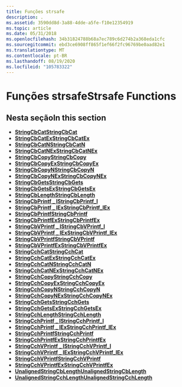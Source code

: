```yaml
---
title: Funções strsafe
description: .
ms.assetid: 3590dd8d-3a88-4dde-a5fe-f10e12354919
ms.topic: article
ms.date: 05/31/2018
ms.openlocfilehash: 34b31824788b68a7ec789c6d274b2a368eda1cfc
ms.sourcegitcommit: ebd3ce6908ff865f1ef66f2fc96769be0aad82e1
ms.translationtype: MT
ms.contentlocale: pt-BR
ms.lasthandoff: 08/19/2020
ms.locfileid: "105783322"
---
```

# <a name="strsafe-functions"></a><span data-ttu-id="80db4-103">Funções strsafe</span><span class="sxs-lookup"><span data-stu-id="80db4-103">Strsafe Functions</span></span>

## <a name="in-this-section"></a><span data-ttu-id="80db4-104">Nesta seção</span><span class="sxs-lookup"><span data-stu-id="80db4-104">In this section</span></span>

-   [<span data-ttu-id="80db4-105">**StringCbCat**</span><span class="sxs-lookup"><span data-stu-id="80db4-105">**StringCbCat**</span></span>](/windows/desktop/api/Strsafe/nf-strsafe-stringcbcata)
-   [<span data-ttu-id="80db4-106">**StringCbCatEx**</span><span class="sxs-lookup"><span data-stu-id="80db4-106">**StringCbCatEx**</span></span>](/windows/desktop/api/Strsafe/nf-strsafe-stringcbcatexa)
-   [<span data-ttu-id="80db4-107">**StringCbCatN**</span><span class="sxs-lookup"><span data-stu-id="80db4-107">**StringCbCatN**</span></span>](/windows/desktop/api/Strsafe/nf-strsafe-stringcbcatna)
-   [<span data-ttu-id="80db4-108">**StringCbCatNEx**</span><span class="sxs-lookup"><span data-stu-id="80db4-108">**StringCbCatNEx**</span></span>](/windows/desktop/api/Strsafe/nf-strsafe-stringcbcatnexa)
-   [<span data-ttu-id="80db4-109">**StringCbCopy**</span><span class="sxs-lookup"><span data-stu-id="80db4-109">**StringCbCopy**</span></span>](/windows/desktop/api/Strsafe/nf-strsafe-stringcbcopya)
-   [<span data-ttu-id="80db4-110">**StringCbCopyEx**</span><span class="sxs-lookup"><span data-stu-id="80db4-110">**StringCbCopyEx**</span></span>](/windows/desktop/api/Strsafe/nf-strsafe-stringcbcopyexa)
-   [<span data-ttu-id="80db4-111">**StringCbCopyN**</span><span class="sxs-lookup"><span data-stu-id="80db4-111">**StringCbCopyN**</span></span>](/windows/desktop/api/Strsafe/nf-strsafe-stringcbcopyna)
-   [<span data-ttu-id="80db4-112">**StringCbCopyNEx**</span><span class="sxs-lookup"><span data-stu-id="80db4-112">**StringCbCopyNEx**</span></span>](/windows/desktop/api/Strsafe/nf-strsafe-stringcbcopynexa)
-   [<span data-ttu-id="80db4-113">**StringCbGets**</span><span class="sxs-lookup"><span data-stu-id="80db4-113">**StringCbGets**</span></span>](/windows/desktop/api/Strsafe/nf-strsafe-stringcbgetsa)
-   [<span data-ttu-id="80db4-114">**StringCbGetsEx**</span><span class="sxs-lookup"><span data-stu-id="80db4-114">**StringCbGetsEx**</span></span>](/windows/desktop/api/Strsafe/nf-strsafe-stringcbgetsexa)
-   [<span data-ttu-id="80db4-115">**StringCbLength**</span><span class="sxs-lookup"><span data-stu-id="80db4-115">**StringCbLength**</span></span>](/windows/desktop/api/Strsafe/nf-strsafe-stringcblengtha)
-   [<span data-ttu-id="80db4-116">**StringCbPrintf \_ l**</span><span class="sxs-lookup"><span data-stu-id="80db4-116">**StringCbPrintf\_l**</span></span>](/windows/desktop/api/StrSafe/nf-strsafe-stringcbprintf_la)
-   [<span data-ttu-id="80db4-117">**StringCbPrintf \_ lEx**</span><span class="sxs-lookup"><span data-stu-id="80db4-117">**StringCbPrintf\_lEx**</span></span>](/windows/desktop/api/StrSafe/nf-strsafe-stringcbprintf_lexa)
-   [<span data-ttu-id="80db4-118">**StringCbPrintf**</span><span class="sxs-lookup"><span data-stu-id="80db4-118">**StringCbPrintf**</span></span>](/windows/desktop/api/Strsafe/nf-strsafe-stringcbprintfa)
-   [<span data-ttu-id="80db4-119">**StringCbPrintfEx**</span><span class="sxs-lookup"><span data-stu-id="80db4-119">**StringCbPrintfEx**</span></span>](/windows/desktop/api/Strsafe/nf-strsafe-stringcbprintfexa)
-   [<span data-ttu-id="80db4-120">**StringCbVPrintf \_ l**</span><span class="sxs-lookup"><span data-stu-id="80db4-120">**StringCbVPrintf\_l**</span></span>](/windows/desktop/api/StrSafe/nf-strsafe-stringcbvprintf_la)
-   [<span data-ttu-id="80db4-121">**StringCbVPrintf \_ lEx**</span><span class="sxs-lookup"><span data-stu-id="80db4-121">**StringCbVPrintf\_lEx**</span></span>](/windows/desktop/api/StrSafe/nf-strsafe-stringcbvprintf_lexa)
-   [<span data-ttu-id="80db4-122">**StringCbVPrintf**</span><span class="sxs-lookup"><span data-stu-id="80db4-122">**StringCbVPrintf**</span></span>](/windows/desktop/api/Strsafe/nf-strsafe-stringcbvprintfa)
-   [<span data-ttu-id="80db4-123">**StringCbVPrintfEx**</span><span class="sxs-lookup"><span data-stu-id="80db4-123">**StringCbVPrintfEx**</span></span>](/windows/desktop/api/Strsafe/nf-strsafe-stringcbvprintfexa)
-   [<span data-ttu-id="80db4-124">**StringCchCat**</span><span class="sxs-lookup"><span data-stu-id="80db4-124">**StringCchCat**</span></span>](/windows/desktop/api/Strsafe/nf-strsafe-stringcchcata)
-   [<span data-ttu-id="80db4-125">**StringCchCatEx**</span><span class="sxs-lookup"><span data-stu-id="80db4-125">**StringCchCatEx**</span></span>](/windows/desktop/api/Strsafe/nf-strsafe-stringcchcatexa)
-   [<span data-ttu-id="80db4-126">**StringCchCatN**</span><span class="sxs-lookup"><span data-stu-id="80db4-126">**StringCchCatN**</span></span>](/windows/desktop/api/Strsafe/nf-strsafe-stringcchcatna)
-   [<span data-ttu-id="80db4-127">**StringCchCatNEx**</span><span class="sxs-lookup"><span data-stu-id="80db4-127">**StringCchCatNEx**</span></span>](/windows/desktop/api/Strsafe/nf-strsafe-stringcchcatnexa)
-   [<span data-ttu-id="80db4-128">**StringCchCopy**</span><span class="sxs-lookup"><span data-stu-id="80db4-128">**StringCchCopy**</span></span>](/windows/desktop/api/Strsafe/nf-strsafe-stringcchcopya)
-   [<span data-ttu-id="80db4-129">**StringCchCopyEx**</span><span class="sxs-lookup"><span data-stu-id="80db4-129">**StringCchCopyEx**</span></span>](/windows/desktop/api/Strsafe/nf-strsafe-stringcchcopyexa)
-   [<span data-ttu-id="80db4-130">**StringCchCopyN**</span><span class="sxs-lookup"><span data-stu-id="80db4-130">**StringCchCopyN**</span></span>](/windows/desktop/api/Strsafe/nf-strsafe-stringcchcopyna)
-   [<span data-ttu-id="80db4-131">**StringCchCopyNEx**</span><span class="sxs-lookup"><span data-stu-id="80db4-131">**StringCchCopyNEx**</span></span>](/windows/desktop/api/Strsafe/nf-strsafe-stringcchcopynexa)
-   [<span data-ttu-id="80db4-132">**StringCchGets**</span><span class="sxs-lookup"><span data-stu-id="80db4-132">**StringCchGets**</span></span>](/windows/desktop/api/Strsafe/nf-strsafe-stringcchgetsa)
-   [<span data-ttu-id="80db4-133">**StringCchGetsEx**</span><span class="sxs-lookup"><span data-stu-id="80db4-133">**StringCchGetsEx**</span></span>](/windows/desktop/api/Strsafe/nf-strsafe-stringcchgetsexa)
-   [<span data-ttu-id="80db4-134">**StringCchLength**</span><span class="sxs-lookup"><span data-stu-id="80db4-134">**StringCchLength**</span></span>](/windows/desktop/api/Strsafe/nf-strsafe-stringcchlengtha)
-   [<span data-ttu-id="80db4-135">**StringCchPrintf \_ l**</span><span class="sxs-lookup"><span data-stu-id="80db4-135">**StringCchPrintf\_l**</span></span>](/windows/desktop/api/StrSafe/nf-strsafe-stringcchprintf_la)
-   [<span data-ttu-id="80db4-136">**StringCchPrintf \_ lEx**</span><span class="sxs-lookup"><span data-stu-id="80db4-136">**StringCchPrintf\_lEx**</span></span>](/windows/desktop/api/StrSafe/nf-strsafe-stringcchprintf_lexa)
-   [<span data-ttu-id="80db4-137">**StringCchPrintf**</span><span class="sxs-lookup"><span data-stu-id="80db4-137">**StringCchPrintf**</span></span>](/windows/desktop/api/Strsafe/nf-strsafe-stringcchprintfa)
-   [<span data-ttu-id="80db4-138">**StringCchPrintfEx**</span><span class="sxs-lookup"><span data-stu-id="80db4-138">**StringCchPrintfEx**</span></span>](/windows/desktop/api/Strsafe/nf-strsafe-stringcchprintfexa)
-   [<span data-ttu-id="80db4-139">**StringCchVPrintf \_ l**</span><span class="sxs-lookup"><span data-stu-id="80db4-139">**StringCchVPrintf\_l**</span></span>](/windows/desktop/api/StrSafe/nf-strsafe-stringcchvprintf_la)
-   [<span data-ttu-id="80db4-140">**StringCchVPrintf \_ lEx**</span><span class="sxs-lookup"><span data-stu-id="80db4-140">**StringCchVPrintf\_lEx**</span></span>](/windows/desktop/api/StrSafe/nf-strsafe-stringcchvprintf_lexa)
-   [<span data-ttu-id="80db4-141">**StringCchVPrintf**</span><span class="sxs-lookup"><span data-stu-id="80db4-141">**StringCchVPrintf**</span></span>](/windows/desktop/api/Strsafe/nf-strsafe-stringcchvprintfa)
-   [<span data-ttu-id="80db4-142">**StringCchVPrintfEx**</span><span class="sxs-lookup"><span data-stu-id="80db4-142">**StringCchVPrintfEx**</span></span>](/windows/desktop/api/Strsafe/nf-strsafe-stringcchvprintfexa)
-   <span data-ttu-id="80db4-143">[**UnalignedStringCbLength**](/previous-versions/windows/desktop/legacy/hh305643(v=vs.85))</span><span class="sxs-lookup"><span data-stu-id="80db4-143">[**UnalignedStringCbLength**](/previous-versions/windows/desktop/legacy/hh305643(v=vs.85))</span></span>
-   <span data-ttu-id="80db4-144">[**UnalignedStringCchLength**](/previous-versions/windows/desktop/legacy/hh305644(v=vs.85))</span><span class="sxs-lookup"><span data-stu-id="80db4-144">[**UnalignedStringCchLength**](/previous-versions/windows/desktop/legacy/hh305644(v=vs.85))</span></span>

 

 